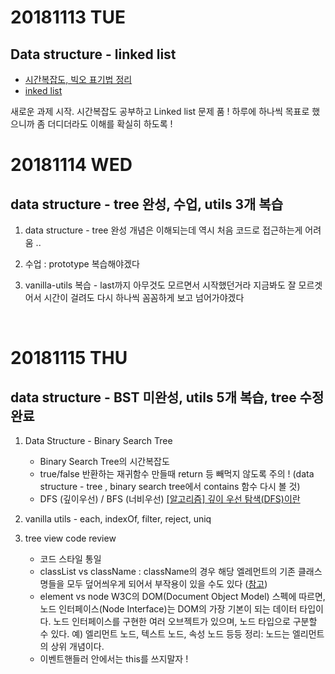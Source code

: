 # 20181113 TUE
## Data structure - linked list

- [시간복잡도, 빅오 표기법 정리](http://choinashil.blog.me/221397655037)
- [inked list](http://choinashil.blog.me/221398208592)

새로운 과제 시작.
시간복잡도 공부하고 Linked list 문제 품 ! 
하루에 하나씩 목표로 했으니까 좀 더디더라도 이해를 확실히 하도록 !
<br />


# 20181114 WED
## data structure - tree 완성, 수업, utils 3개 복습

1. data structure - tree 완성 
개념은 이해되는데 역시 처음 코드로 접근하는게 어려움 ..

2. 수업 : prototype 
복습해야겠다 

3. vanilla-utils 복습 - last까지 
아무것도 모르면서 시작했던거라 지금봐도 잘 모르겟어서 시간이 걸려도 다시 하나씩 꼼꼼하게 보고 넘어가야겠다
<br />


# 20181115 THU
## data structure - BST 미완성, utils 5개 복습, tree 수정완료

1. Data Structure - Binary Search Tree
    - Binary Search Tree의 시간복잡도
    - true/false 반환하는 재귀함수 만들때 return 등 빼먹지 않도록 주의 !
(data structure - tree , binary search tree에서 contains 함수 다시 볼 것)
    - DFS (깊이우선) / BFS (너비우선) 
[[알고리즘] 깊이 우선 탐색(DFS)이란](https://gmlwjd9405.github.io/2018/08/14/algorithm-dfs.html)

2. vanilla utils  - each, indexOf, filter, reject, uniq

3. tree view code review 
    - 코드 스타일 통일
    - classList vs className : className의 경우 해당 엘레먼트의 기존 클래스명들을 모두 덮어씌우게 되어서 부작용이 있을 수도 있다 ([참고](http://study.unoup.co.kr/post/view/7))
    - element vs node 
W3C의 DOM(Document Object Model) 스펙에 따르면,
노드 인터페이스(Node Interface)는 DOM의 가장 기본이 되는 데이터 타입이다.
노드 인터페이스를 구현한 여러 오브젝트가 있으며, 노드 타입으로 구분할 수 있다. 
  예) 엘리먼트 노드, 텍스트 노드, 속성 노드 등등
정리: 노드는 엘리먼트의 상위 개념이다.
    - 이벤트핸들러 안에서는 this를 쓰지말자 !
